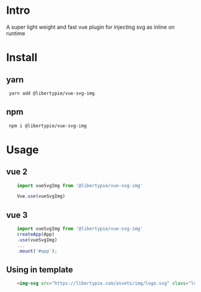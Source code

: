 # Intro
A super light weight and fast vue plugin for injecting svg as inline on runtime

# Install

## yarn 
```sh 
 yarn add @libertypie/vue-svg-img
```

## npm 
```sh 
 npm i @libertypie/vue-svg-img
```

# Usage 

## vue 2
```js 
    import vueSvgImg from '@libertypie/vue-svg-img'

    Vue.use(vueSvgImg)
```

## vue 3
```js 
    import vueSvgImg from '@libertypie/vue-svg-img'
    createApp(App)
    .use(vueSvgImg)
    ...
    .mount('#app');
```

## Using in template
```html
    <img-svg src="https://libertypie.com/assets/img/logo.svg" class="logo" />
```
